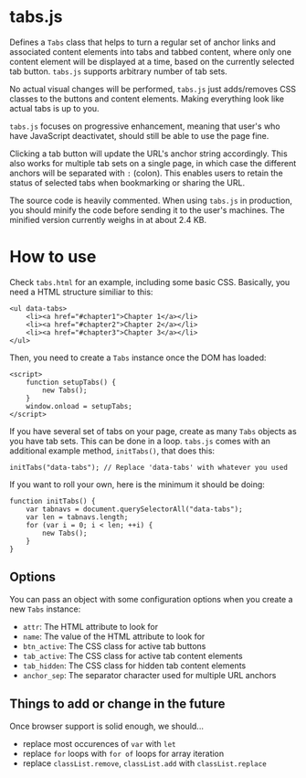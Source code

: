 # tabs.js

Defines a `Tabs` class that helps to turn a regular set of anchor links 
and associated content elements into tabs and tabbed content, where only 
one content element will be displayed at a time, based on the currently 
selected tab button. `tabs.js` supports arbitrary number of tab sets.

No actual visual changes will be performed, `tabs.js` just adds/removes 
CSS classes to the buttons and content elements. Making everything look 
like actual tabs is up to you.

`tabs.js` focuses on progressive enhancement, meaning that user's who 
have JavaScript deactivatet, should still be able to use the page fine.

Clicking a tab button will update the URL's anchor string accordingly. 
This also works for multiple tab sets on a single page, in which case 
the different anchors will be separated with `:` (colon). This enables 
users to retain the status of selected tabs when bookmarking or sharing 
the URL.

The source code is heavily commented. When using `tabs.js` in production, 
you should minify the code before sending it to the user's machines. The 
minified version currently weighs in at about 2.4 KB.

# How to use

Check `tabs.html` for an example, including some basic CSS. Basically, 
you need a HTML structure similiar to this:

	<ul data-tabs>
		<li><a href="#chapter1">Chapter 1</a></li>
		<li><a href="#chapter2">Chapter 2</a></li>
		<li><a href="#chapter3">Chapter 3</a></li>
	</ul>

Then, you need to create a `Tabs` instance once the DOM has loaded:

    <script>
		function setupTabs() {
			new Tabs();
		}
		window.onload = setupTabs;
	</script>
	
If you have several set of tabs on your page, create as many `Tabs` 
objects as you have tab sets. This can be done in a loop. `tabs.js` 
comes with an additional example method, `initTabs()`, that does this:

	initTabs("data-tabs"); // Replace 'data-tabs' with whatever you used
 
If you want to roll your own, here is the minimum it should be doing:

	function initTabs() {
		var tabnavs = document.querySelectorAll("data-tabs");
		var len = tabnavs.length;
		for (var i = 0; i < len; ++i) {
			new Tabs();
		}
	}
	
## Options

You can pass an object with some configuration options when you create 
a new `Tabs` instance:

 - `attr`: The HTML attribute to look for
 - `name`: The value of the HTML attribute to look for
 - `btn_active`: The CSS class for active tab buttons
 - `tab_active`: The CSS class for active tab content elements
 - `tab_hidden`: The CSS class for hidden tab content elements
 - `anchor_sep`: The separator character used for multiple URL anchors

## Things to add or change in the future

Once browser support is solid enough, we should...

- replace most occurences of `var` with `let`
- replace `for` loops with `for of` loops for array iteration
- replace `classList.remove`, `classList.add` with `classList.replace`
